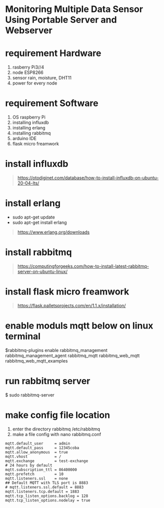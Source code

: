 # Monitoring Multiple Data Sensor Using Portable Server and Webserver

# requirement Hardware
1. rasberry Pi3//4
2. node ESP8266
3. sensor rain, moisture, DHT11
4. power for every node

# requirement Software
1. OS raspberry Pi
2. installing influxdb
3. installing erlang
4. installing rabbitmq
5. arduino IDE
6. flask micro freamwork

# install influxdb
> https://otodiginet.com/database/how-to-install-influxdb-on-ubuntu-20-04-lts/

# install erlang
- sudo apt-get update
- sudo apt-get install erlang

> https://www.erlang.org/downloads

# install rabbitmq
> https://computingforgeeks.com/how-to-install-latest-rabbitmq-server-on-ubuntu-linux/

# install flask micro freamwork
> https://flask.palletsprojects.com/en/1.1.x/installation/

# enable moduls mqtt below on linux terminal
$rabbitmq-plugins enable rabbitmq_management rabbitmq_management_agent rabbitmq_mqtt rabbitmq_web_mqtt rabbitmq_web_mqtt_examples

# run rabbitmq server
$ sudo rabbitmq-server

# make config file location
1. enter the directory rabbitmq /etc/rabbitmq
2. make a file config with nano rabbitmq.conf
```
mqtt.default_user     = admin
mqtt.default_pass     = 12345coba
mqtt.allow_anonymous  = true
mqtt.vhost            = /
mqtt.exchange         = test-exchange
# 24 hours by default
mqtt.subscription_ttl = 86400000
mqtt.prefetch         = 10
mqtt.listeners.ssl    = none
## Default MQTT with TLS port is 8883
# mqtt.listeners.ssl.default = 8883
mqtt.listeners.tcp.default = 1883
mqtt.tcp_listen_options.backlog = 128
mqtt.tcp_listen_options.nodelay = true
```
